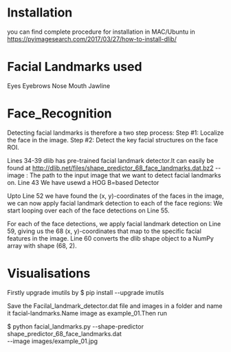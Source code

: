# Installation
you can find complete procedure for installation in MAC/Ubuntu in
https://pyimagesearch.com/2017/03/27/how-to-install-dlib/


# Facial Landmarks used
Eyes
Eyebrows
Nose
Mouth
Jawline


# Face_Recognition
Detecting facial landmarks is therefore a two step process:
Step #1: Localize the face in the image.
Step #2: Detect the key facial structures on the face ROI.


Lines 34-39
dlib has pre-trained facial landmark detector.It can easily be found at http://dlib.net/files/shape_predictor_68_face_landmarks.dat.bz2
--image : The path to the input image that we want to detect facial landmarks on.
Line 43
We have usewd a HOG B=based Detector



Upto Line 52 we have found the (x, y)-coordinates of the faces in the image, we can now apply facial landmark detection to each of the face regions:
We start looping over each of the face detections on Line 55.

For each of the face detections, we apply facial landmark detection on Line 59, giving us the 68 (x, y)-coordinates that map to the specific facial features in the image.
Line 60 
converts the dlib shape  object to a NumPy array with shape (68, 2).


# Visualisations
Firstly upgrade imutils by
$ pip install --upgrade imutils

Save the Facilal_landmark_detector.dat file and images in a folder and name it facial-landmarks.Name image as example_01.Then run

$ python facial_landmarks.py --shape-predictor shape_predictor_68_face_landmarks.dat \
	--image images/example_01.jpg
